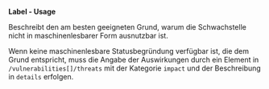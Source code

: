 **Label - Usage**

Beschreibt den am besten geeigneten Grund, warum die Schwachstelle nicht in maschinenlesbarer Form ausnutzbar ist.

Wenn keine maschinenlesbare Statusbegründung verfügbar ist, die dem Grund entspricht, muss die Angabe der Auswirkungen durch ein Element in `/vulnerabilities[]/threats` mit der Kategorie `impact` und der Beschreibung in `details` erfolgen.